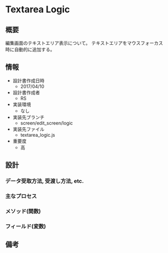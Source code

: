 # Textarea Logic

## 概要
編集画面のテキストエリア表示について。
テキストエリアをマウスフォーカス時に自動的に追加する。

## 情報
  * 設計書作成日時
    - 2017/04/10
  * 設計書作成者
    - RS
  * 実装環境
    - なし
  * 実装先ブランチ
    - screen/edit_screen/logic
  * 実装先ファイル
    - textarea_logic.js
  * 重要度
    - 高

## 設計

### データ受取方法, 受渡し方法, etc.


### 主なプロセス


### メソッド(関数)


### フィールド(変数)


## 備考
